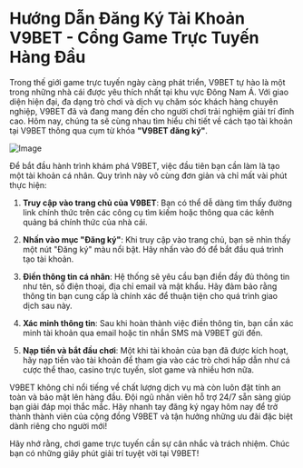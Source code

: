 # Hướng Dẫn Đăng Ký Tài Khoản V9BET - Cổng Game Trực Tuyến Hàng Đầu

Trong thế giới game trực tuyến ngày càng phát triển, V9BET tự hào là một trong những nhà cái được yêu thích nhất tại khu vực Đông Nam Á. Với giao diện hiện đại, đa dạng trò chơi và dịch vụ chăm sóc khách hàng chuyên nghiệp, V9BET đã và đang mang đến cho người chơi trải nghiệm giải trí đỉnh cao. Hôm nay, chúng ta sẽ cùng nhau tìm hiểu chi tiết về cách tạo tài khoản tại V9BET thông qua cụm từ khóa **"V9BET đăng ký"**.

![Image](https://github.com/user-attachments/assets/bd51ea9f-0666-407b-a7a7-98ead6de688c)

Để bắt đầu hành trình khám phá V9BET, việc đầu tiên bạn cần làm là tạo một tài khoản cá nhân. Quy trình này vô cùng đơn giản và chỉ mất vài phút thực hiện:

1. **Truy cập vào trang chủ của V9BET**: Bạn có thể dễ dàng tìm thấy đường link chính thức trên các công cụ tìm kiếm hoặc thông qua các kênh quảng bá chính thức của nhà cái.
   
2. **Nhấn vào mục "Đăng ký"**: Khi truy cập vào trang chủ, bạn sẽ nhìn thấy một nút "Đăng ký" màu nổi bật. Hãy nhấn vào đó để bắt đầu quá trình tạo tài khoản.

3. **Điền thông tin cá nhân**: Hệ thống sẽ yêu cầu bạn điền đầy đủ thông tin như tên, số điện thoại, địa chỉ email và mật khẩu. Hãy đảm bảo rằng thông tin bạn cung cấp là chính xác để thuận tiện cho quá trình giao dịch sau này.

4. **Xác minh thông tin**: Sau khi hoàn thành việc điền thông tin, bạn cần xác minh tài khoản qua email hoặc tin nhắn SMS mà V9BET gửi đến.

5. **Nạp tiền và bắt đầu chơi**: Một khi tài khoản của bạn đã được kích hoạt, hãy nạp tiền vào tài khoản để tham gia vào các trò chơi hấp dẫn như cá cược thể thao, casino trực tuyến, slot game và nhiều hơn nữa.

V9BET không chỉ nổi tiếng về chất lượng dịch vụ mà còn luôn đặt tính an toàn và bảo mật lên hàng đầu. Đội ngũ nhân viên hỗ trợ 24/7 sẵn sàng giúp bạn giải đáp mọi thắc mắc. Hãy nhanh tay đăng ký ngay hôm nay để trở thành thành viên của cộng đồng V9BET và tận hưởng những ưu đãi đặc biệt dành riêng cho người mới!

Hãy nhớ rằng, chơi game trực tuyến cần sự cân nhắc và trách nhiệm. Chúc bạn có những giây phút giải trí tuyệt vời tại V9BET!